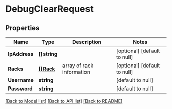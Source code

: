 # DebugClearRequest

## Properties
Name | Type | Description | Notes
------------ | ------------- | ------------- | -------------
**IpAddress** | **[]string** |  | [optional] [default to null]
**Racks** | [**[]Rack**](rack.md) | array of rack information | [optional] [default to null]
**Username** | **string** |  | [default to null]
**Password** | **string** |  | [default to null]

[[Back to Model list]](../README.md#documentation-for-models) [[Back to API list]](../README.md#documentation-for-api-endpoints) [[Back to README]](../README.md)


